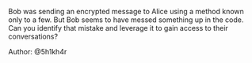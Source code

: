 Bob was sending an encrypted message to Alice using a method known only to a few. But Bob seems to have messed something up in the code. Can you identify that mistake and leverage it to gain access to their conversations?

Author: @5h1kh4r
